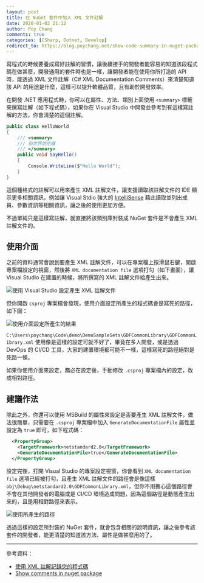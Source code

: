 ```yaml
---
layout: post
title: 在 NuGet 套件中加入 XML 文件註解
date: 2020-01-02 21:12
author: Poy Chang
comments: true
categories: [CSharp, Dotnet, Develop]
redirect_to: https://blog.poychang.net/show-code-summary-in-nuget-package/
---
```


寫程式的時候要養成寫好註解的習慣，讓後續接手的開發者能容易的知道該段程式碼在做甚麼，開發通用的套件時也是一樣，讓開發者能在使用你所打造的 API 時，能透過 XML 文件註解（C# XML Documentation Comments）來清楚知道該 API 的用途是什麼，這樣可以提升軟體品質，且有助於開發效率。

在開發 .NET 應用程式時，你可以在屬性、方法、類別上面使用 `<summary>` 標籤來撰寫註解（如下程式碼），如果你在 Visual Studio 中開發並參考到有這樣寫註解的方法，你會清楚的這個註解。

```csharp
public class HelloWorld
{
    /// <summary>
    /// 和世界說哈囉
    /// </summary>
    public void SayHello()
    {
        Console.WriteLine($"Hello World");
    }
}
```

這個種格式的註解可以用來產生 XML 註解文件，讓支援讀取該註解文件的 IDE 顯示更多相關資訊，例如讓 Visual Stdio 強大的 [IntelliSense](https://docs.microsoft.com/zh-tw/visualstudio/ide/using-intellisense) 藉此讀取並列出成員、參數資訊等相關資訊，讓之後的使用更加方便。

不過單純只是這樣寫註解，就直接將該類別庫封裝成 NuGet 套件是不會產生 XML 註解文件的。

## 使用介面

之前的資料通常會說到要產生 XML 註解文件，可以在專案檔上按滑鼠右鍵，開啟專案檔設定的視窗，然後將 `XML documentation file` 選項打勾（如下畫面），讓 Visual Studio 在建置的時候，將所撰寫的 XML 註解文件給產生出來。

![使用 Visual Studio 設定產生 XML 註解文件](https://i.imgur.com/N64ilVG.png)

但你開啟 `csproj` 專案檔會發現，使用介面設定所產生的程式碼會是寫死的路徑，如下圖：

![使用介面設定所產生的結果](https://i.imgur.com/ja93Syn.png)

`C:\Users\poychang\Code\demo\DemoSampleSets\GDFCommonLibrary\GDFCommonLibrary.xml` 使用像是這樣的設定可就不好了，畢竟在多人開發，或是透過 DevOps 的 CI/CD 工具，大家的建置環境都可能不一樣，這樣寫死的路徑絕對是死路一條。

如果你使用介面來設定，務必在設定後，手動修改 `.csproj` 專案檔內的設定，改成相對路徑。

## 建議作法

除此之外，你還可以使用 MSBuild 的屬性來設定是否要產生 XML 註解文件，做法很簡單，只需要在 `.csproj` 專案檔中加入 `GenerateDocumentationFile` 屬性並設定為 `true` 即可，如下程式碼：

```xml
  <PropertyGroup>
    <TargetFramework>netstandard2.0</TargetFramework>
    <GenerateDocumentationFile>true</GenerateDocumentationFile>
  </PropertyGroup>
```

設定完後，打開 Visual Studio 的專案設定視窗，你會看到 `XML documentation file` 選項已經被打勾，且產生 XML 註解文件的路徑會是像這樣 `obj\Debug\netstandard2.0\GDFCommonLibrary.xml`，但你不用擔心這個路徑會不會在其他開發者的電腦或是 CI/CD 環境造成問題，因為這個路徑是動態產生出來的，且是用相對路徑來表示。

![使用所產生的路徑](https://i.imgur.com/NpbVtri.png)

透過這樣的設定所封裝的 NuGet 套件，就會包含相關的說明資訊，讓之後參考該套件的開發者，能更清楚的知道該方法、屬性是做甚麼用的了。

----------

參考資料：

* [使用 XML 註解記錄您的程式碼](https://docs.microsoft.com/zh-tw/dotnet/csharp/codedoc)
* [Show comments in nuget package](https://stackoverflow.com/questions/43305578/show-comments-in-nuget-package)
